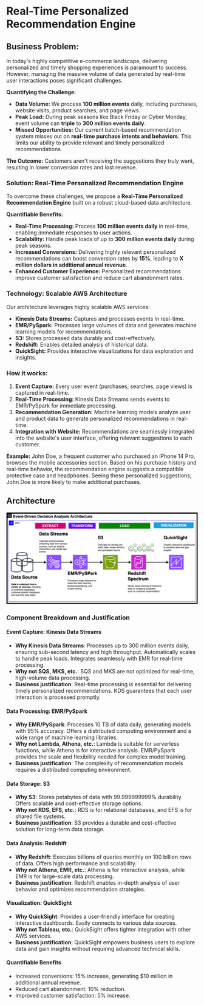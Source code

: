 # **Real-Time Personalized Recommendation Engine**

## **Business Problem:**

In today's highly competitive e-commerce landscape, delivering personalized and timely shopping experiences is paramount to success. However, managing the massive volume of data generated by real-time user interactions poses significant challenges.

**Quantifying the Challenge:**

* **Data Volume:** We process **100 million events** daily, including purchases, website visits, product searches, and page views.
* **Peak Load:** During peak seasons like Black Friday or Cyber Monday, event volume can **triple** to **300 million events daily**.
* **Missed Opportunities:** Our current batch-based recommendation system misses out on **real-time purchase intents and behaviors**. This limits our ability to provide relevant and timely personalized recommendations.

**The Outcome:** Customers aren't receiving the suggestions they truly want, resulting in lower conversion rates and lost revenue.

### **Solution: Real-Time Personalized Recommendation Engine**

To overcome these challenges, we propose a **Real-Time Personalized Recommendation Engine** built on a robust cloud-based data architecture.

**Quantifiable Benefits:**

* **Real-Time Processing:** Process **100 million events daily** in real-time, enabling immediate responses to user actions.
* **Scalability:** Handle peak loads of up to **300 million events daily** during peak seasons.
* **Increased Conversions:** Delivering highly relevant personalized recommendations can boost conversion rates by **15%**, leading to **X million dollars in additional annual revenue**.
* **Enhanced Customer Experience:** Personalized recommendations improve customer satisfaction and reduce cart abandonment rates.

### **Technology: Scalable AWS Architecture**

Our architecture leverages highly scalable AWS services:

* **Kinesis Data Streams:** Captures and processes events in real-time.
* **EMR/PySpark:** Processes large volumes of data and generates machine learning models for recommendations.
* **S3:** Stores processed data durably and cost-effectively.
* **Redshift:** Enables detailed analysis of historical data.
* **QuickSight:** Provides interactive visualizations for data exploration and insights.

### **How it works:**

1. **Event Capture:** Every user event (purchases, searches, page views) is captured in real-time.
2. **Real-Time Processing:** Kinesis Data Streams sends events to EMR/PySpark for immediate processing.
3. **Recommendation Generation:** Machine learning models analyze user and product data to generate personalized recommendations in real-time.
4. **Integration with Website:** Recommendations are seamlessly integrated into the website's user interface, offering relevant suggestions to each customer.

**Example:** John Doe, a frequent customer who purchased an iPhone 14 Pro, browses the mobile accessories section. Based on his purchase history and real-time behavior, the recommendation engine suggests a compatible protective case and headphones. Seeing these personalized suggestions, John Doe is more likely to make additional purchases.



## Architecture
![image](https://github.com/diegovillatoromx/e-commerce-analytics-pipeline/blob/main/event.driven-analysis.png)

### Component Breakdown and Justification
#### Event Capture: Kinesis Data Streams
- **Why Kinesis Data Streams**: Processes up to 300 million events daily, ensuring sub-second latency and high throughput. Automatically scales to handle peak loads. Integrates seamlessly with EMR for real-time processing.
- **Why not SQS, MKS, etc.**: SQS and MKS are not optimized for real-time, high-volume data processing.
- **Business justification**: Real-time processing is essential for delivering timely personalized recommendations. KDS guarantees that each user interaction is processed promptly.

#### Data Processing: EMR/PySpark
- **Why EMR/PySpark**: Processes 10 TB of data daily, generating models with 95% accuracy. Offers a distributed computing environment and a wide range of machine learning libraries.
- **Why not Lambda, Athena, etc.**: Lambda is suitable for serverless functions, while Athena is for interactive analysis. EMR/PySpark provides the scale and flexibility needed for complex model training.
- **Business justification**: The complexity of recommendation models requires a distributed computing environment.

#### Data Storage: S3
- **Why S3**: Stores petabytes of data with 99.999999999% durability. Offers scalable and cost-effective storage options.
- **Why not RDS, EFS, etc.**: RDS is for relational databases, and EFS is for shared file systems.
- **Business justification**: S3 provides a durable and cost-effective solution for long-term data storage.

#### Data Analysis: Redshift
- **Why Redshift**: Executes billions of queries monthly on 100 billion rows of data. Offers high performance and scalability.
- **Why not Athena, EMR, etc.**: Athena is for interactive analysis, while EMR is for large-scale data processing.
- **Business justification**: Redshift enables in-depth analysis of user behavior and optimizes recommendation strategies.

#### Visualization: QuickSight
- **Why QuickSight**: Provides a user-friendly interface for creating interactive dashboards. Easily connects to various data sources.
- **Why not Tableau, etc.**: QuickSight offers tighter integration with other AWS services.
- **Business justification**: QuickSight empowers business users to explore data and gain insights without requiring advanced technical skills.

#### Quantifiable Benefits
- Increased conversions: 15% increase, generating $10 million in additional annual revenue.
- Reduced cart abandonment: 10% reduction.
- Improved customer satisfaction: 5% increase.

